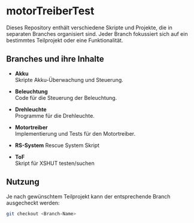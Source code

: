 # motorTreiberTest

Dieses Repository enthält verschiedene Skripte und Projekte, die in separaten Branches organisiert sind. Jeder Branch fokussiert sich auf ein bestimmtes Teilprojekt oder eine Funktionalität.

## Branches und ihre Inhalte

- **Akku**  
  Skripte Akku-Überwachung und Steuerung.

- **Beleuchtung**  
  Code für die Steuerung der Beleuchtung.

- **Drehleuchte**  
  Programme für die Drehleuchte.

- **Motortreiber**  
  Implementierung und Tests für den Motortreiber.

- **RS-System**
  Rescue System Skript

- **ToF**  
  Skript für XSHUT testen/suchen
  
## Nutzung

Je nach gewünschtem Teilprojekt kann der entsprechende Branch ausgecheckt werden:

```bash
git checkout <Branch-Name>
